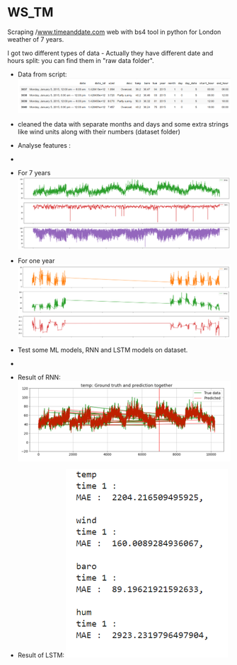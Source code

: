 # WS_TM
Scraping /www.timeanddate.com web with bs4 tool in python for London weather of 7 years.

I got two different types of data - Actually they have different date and hours split:
you can find them in "raw data folder".

- Data from script:
![data2](/Pictures/Script.png)

- cleaned the data with separate months and days and some extra strings like wind units along with their numbers (dataset folder)
- Analyse features :
- 
- For 7 years
![analyse1](/Pictures/SevenYear.png)
- For one year
![analyse2](/Pictures/OneYear.png)

- Test some ML models, RNN and LSTM models on dataset.
- 
- Result of RNN:
![rnn](/Pictures/RNN_result.png )

- Result of LSTM:
![lstm](/Pictures/LSTM_result.png)
